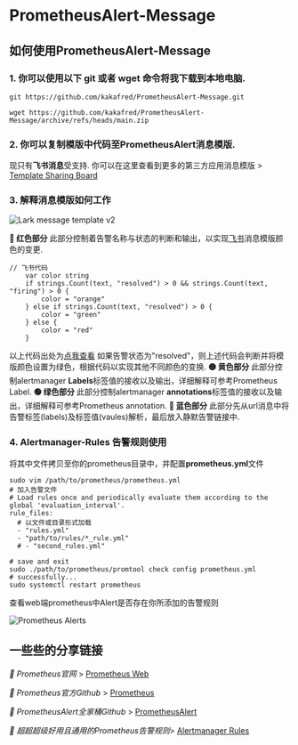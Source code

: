 # PrometheusAlert-Message

## 如何使用PrometheusAlert-Message

### 1. 你可以使用以下 **git** 或者 **wget** 命令将我下载到本地电脑.
```
git https://github.com/kakafred/PrometheusAlert-Message.git

wget https://github.com/kakafred/PrometheusAlert-Message/archive/refs/heads/main.zip
```

### 2. 你可以复制模版中代码至**PrometheusAlert**消息模版.

   现只有**飞书消息**受支持. 你可以在这里查看到更多的第三方应用消息模版 > [Template Sharing Board](https://github.com/feiyu563/PrometheusAlert/issues/30)

### 3. 解释消息模版如何工作

![Lark message template v2](https://user-images.githubusercontent.com/82210954/190294297-8eb3e6dc-7386-4d7c-83d5-3c8c90ecac2d.jpeg)

**🔴 红色部分**
此部分控制着告警名称与状态的判断和输出，以实现[飞书](https://www.larksuite.com/)消息模版颜色的变更.
```shell
// 飞书代码
	var color string
	if strings.Count(text, "resolved") > 0 && strings.Count(text, "firing") > 0 {
		color = "orange"
	} else if strings.Count(text, "resolved") > 0 {
		color = "green"
	} else {
		color = "red"
	}
```
以上代码出处为[点我查看](https://github.com/feiyu563/PrometheusAlert/issues/30#issuecomment-990722433)
如果告警状态为"resolved"，则上述代码会判断并将模版颜色设置为绿色，根据代码以实现其他不同颜色的变换.
**🟡 黄色部分**
此部分控制alertmanager **Labels**标签值的接收以及输出，详细解释可参考Prometheus Label.
**🟢 绿色部分**
此部分控制alertmanager **annotations**标签值的接收以及输出，详细解释可参考Prometheus annotation.
**🔵 蓝色部分**
此部分先从url消息中将告警标签(labels)及标签值(vaules)解析，最后放入静默告警链接中.

### 4. Alertmanager-Rules 告警规则使用
将其中文件拷贝至你的prometheus目录中，并配置**prometheus.yml**文件
```shell
sudo vim /path/to/prometheus/prometheus.yml
# 加入告警文件
# Load rules once and periodically evaluate them according to the global 'evaluation_interval'.
rule_files:
  # 以文件或目录形式加载
  - "rules.yml"
  - "path/to/rules/*_rule.yml"
  # - "second_rules.yml"

# save and exit
sudo ./path/to/prometheus/promtool check config prometheus.yml
# successfully...
sudo systemctl restart prometheus
```
查看web端prometheus中Alert是否存在你所添加的告警规则

![Prometheus Alerts](https://user-images.githubusercontent.com/82210954/190299460-737f3dcd-ea6a-450c-805f-0ad4fdf92f8f.png)

## 一些些的分享链接

*🔗 Prometheus官网* > [Prometheus Web](https://prometheus.io/) 

*🔗 Prometheus官方Github* > [Prometheus](https://github.com/prometheus/prometheus) 

*🔗 PrometheusAlert全家桶Github* > [PrometheusAlert](https://github.com/feiyu563/PrometheusAlert)

*🔗 超超超级好用且通用的Prometheus告警规则*> [Alertmanager Rules](https://awesome-prometheus-alerts.grep.to/)
